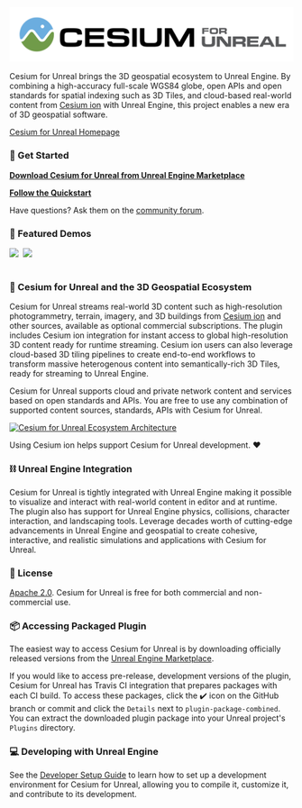[![Cesium for Unreal Logo](Content/Cesium-for-Unreal-Logo-WhiteBGH.jpg)](https://cesium.com/unreal-marketplace?utm_source=cesium-unreal&utm_medium=github&utm_campaign=unreal)

Cesium for Unreal brings the 3D geospatial ecosystem to Unreal Engine. By combining a high-accuracy full-scale WGS84 globe, open APIs and open standards for spatial indexing such as 3D Tiles, and cloud-based real-world content from [Cesium ion](https://cesium.com/cesium-ion) with Unreal Engine, this project enables a new era of 3D geospatial software.

[Cesium for Unreal Homepage](https://cesium.com/cesium-for-unreal?utm_source=github&utm_medium=github&utm_campaign=unreal)

### :rocket: Get Started

**[Download Cesium for Unreal from Unreal Engine Marketplace](https://cesium.com/unreal-marketplace?utm_source=cesium-unreal&utm_medium=github&utm_campaign=unreal)**

**[Follow the Quickstart](https://cesium.com/docs/tutorials/cesium-unreal-quickstart/)**

Have questions? Ask them on the [community forum](https://community.cesium.com).

### :clap: Featured Demos

<p>
<a href="https://github.com/CesiumGS/cesium-unreal-samples"><img src="https://images.prismic.io/cesium/bfa9f768-26eb-4a6f-a427-8e9cecbe16b1_melbourne.jpg" width="48%" /></a>&nbsp;
<a href="https://www.unrealengine.com/en-US/industry/project-anywhere"><img src="https://cesium.com/blog/images/2020/11-30/Project-Anywhere-3.jpg" width="48%" /></a>&nbsp;
<br/>
<br/>
</p>

### :house_with_garden: Cesium for Unreal and the 3D Geospatial Ecosystem

Cesium for Unreal streams real-world 3D content such as high-resolution photogrammetry, terrain, imagery, and 3D buildings from [Cesium ion](https://cesium.com/cesium-ion) and other sources, available as optional commercial subscriptions. The plugin includes Cesium ion integration for instant access to global high-resolution 3D content ready for runtime streaming. Cesium ion users can also leverage cloud-based 3D tiling pipelines to create end-to-end workflows to transform massive heterogenous content into semantically-rich 3D Tiles, ready for streaming to Unreal Engine.

Cesium for Unreal supports cloud and private network content and services based on open standards and APIs. You are free to use any combination of supported content sources, standards, APIs with Cesium for Unreal.

[![Cesium for Unreal Ecosystem Architecture](https://prismic-io.s3.amazonaws.com/cesium/b1505fbc-5769-4032-9233-364a4f52acf6_unreal-pipeline-ice-blue-background.png)](https://cesium.com/cesium-for-unreal?utm_source=cesium-unreal&utm_medium=github&utm_campaign=unreal)

Using Cesium ion helps support Cesium for Unreal development. :heart:

### :chains: Unreal Engine Integration

Cesium for Unreal is tightly integrated with Unreal Engine making it possible to visualize and interact with real-world content in editor and at runtime. The plugin also has support for Unreal Engine physics, collisions, character interaction, and landscaping tools. Leverage decades worth of cutting-edge advancements in Unreal Engine and geospatial to create cohesive, interactive, and realistic simulations and applications with Cesium for Unreal.

### :green_book: License

[Apache 2.0](http://www.apache.org/licenses/LICENSE-2.0.html). Cesium for Unreal is free for both commercial and non-commercial use.

### :package: Accessing Packaged Plugin

The easiest way to access Cesium for Unreal is by downloading officially released versions from the [Unreal Engine Marketplace](https://cesium.com/unreal-marketplace?utm_source=cesium-unreal&utm_medium=github&utm_campaign=unreal).

If you would like to access pre-release, development versions of the plugin, Cesium for Unreal has Travis CI integration that prepares packages with each CI build. To access these packages, click the ✔️ icon on the GitHub branch or commit and click the `Details` next to `plugin-package-combined`. You can extract the downloaded plugin package into your Unreal project's `Plugins` directory.

### :computer: Developing with Unreal Engine

See the [Developer Setup Guide](Documentation/developer-setup.md) to learn how to set up a development environment for Cesium for Unreal, allowing you to compile it, customize it, and contribute to its development.

<!-- #### :hammer_and_wrench: Compiling Cesium for Unreal

The following steps detail how to build the plugin and use it as part of your projects. You can also compile Cesium for Unreal as part of the [`cesium-unreal-samples`](https://github.com/CesiumGS/cesium-unreal-samples.git).

Cesium for Unreal depends on Cesium's high-precision geospatial C++ library - [Cesium Native](https://github.com/CesiumGS/cesium-native), which is included as a submodule.

1. Clone the repository using `git clone --recursive git@github.com:CesiumGS/cesium-unreal.git`.
2. From the `cesium-unreal/extern` directory, run the following commands to build `cesium-native`.

    ```cmd
    cmake -B build -S . -G "Visual Studio 15 2017 Win64" # Optionally use "Visual Studio 16 2019"
    cmake --build build --config Debug --target install # Optional, recommended for debugging
    cmake --build build --config Release --target install # Can optionally compile with --config RelWithDebInfo or MinSizeRel.
    ```

3. Point your Unreal Engine Project to the `CesiumForUnreal.uplugin` file to load the plugin into Unreal Engine. -->
